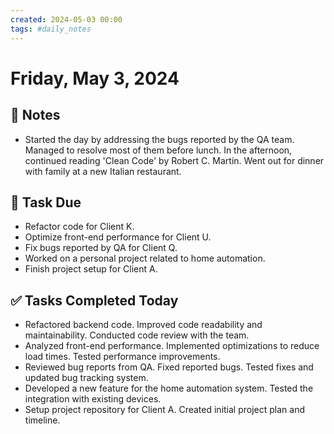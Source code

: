 ```yaml
---
created: 2024-05-03 00:00
tags: #daily_notes
---
```


# Friday, May 3, 2024

## 📓 Notes
- Started the day by addressing the bugs reported by the QA team. Managed to resolve most of them before lunch. In the afternoon, continued reading 'Clean Code' by Robert C. Martin. Went out for dinner with family at a new Italian restaurant.

## 📅 Task Due
- Refactor code for Client K.
- Optimize front-end performance for Client U.
- Fix bugs reported by QA for Client Q.
- Worked on a personal project related to home automation.
- Finish project setup for Client A.

## ✅ Tasks Completed Today
- Refactored backend code. Improved code readability and maintainability. Conducted code review with the team.
- Analyzed front-end performance. Implemented optimizations to reduce load times. Tested performance improvements.
- Reviewed bug reports from QA. Fixed reported bugs. Tested fixes and updated bug tracking system.
- Developed a new feature for the home automation system. Tested the integration with existing devices.
- Setup project repository for Client A. Created initial project plan and timeline.